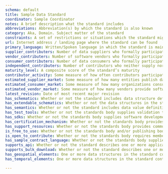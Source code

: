 ```yaml
---
schema: default
title: Sample Data Standard
coordinator: Sample Coordinator
notes: A brief description what the standard includes
abbreviations: Abbreviation(s) by which the standard is also known
category: Aka, Domain. Subject matter of the standard
constraints: A set of restrictions or situations which the standard might not address. (For example, Open Contracting isn’t compatible with some procurement laws)
url: Internet address / landing page where the standard can be found
primary_language: Written/Spoken language in which the standard is maintained
supplier_contributers: Number of data suppliers who formally participate in standards development
vendor_contributers: Number of software vendors who formally participate in standards development
consumer_contributers: Number of data consumers who formally participate in standards development
independent_contributers: Number of contributors who neither supply nor consume data but participate in standards development (typically advisors, intermediaries, or conveners)
maturity_level: A composite score of the standard’s maturity
contributor_activity: Some measure of how often contributors participate in discussions about the standard
estimated_supplier_market: Some measure of how many entities publish data compatible with the standard
estimated_consumer_market: Some measure of how many organizations consume data using the standard
estimated_vendor_market: Some measure of how many vendors provide software which natively supports importing and/or exporting data compatible with the standard
latest_revision: Date of most recent major revision
has_schematics: Whether or not the standard includes data structure definitions (schemas)
has_extendable_schematics: Whether or not the data structures in the standard support additional arbitrary data elements without breaking compatibility (e.g. XML, JSON)
has_semantics: Whether or not the standard includes data value definitions (semantics)
has_test_tools: Whether or not the standards body supplies validation tools to test compliance with the standards
has_sdks: Whether or not the standards body supplies software development kits (for one or more programming languages) to make supplying and/or consuming data easier
has_certification_mechanism: Whether or not the standards body provides independent certification of data suppliers’ compliance to the standard
has_support_resources: Whether or not the standards body provides communication channels for suppliers or consumers seeking technical assistance
is_free_to_use: Whether or not the standards body and/or publishing body makes the standard available at no cost to suppliers and consumers
is_open_to_contribute: Whether or not the standards body requires membership to make contributions
has_sample_contract_language: Whether or not the standards body supplies sample contract language for suppliers or consumers to include when procuring products that are compatible with the standard
supports_api: Whether or not the standard describes one or more application programming
supports_bulk_download: Whether or not the standard describes one or more bulk file structures
has_geospatial_elements: One or more data structures in the standard contain geospatial information 
has_temporal_elements: One or more data structures in the standard contain time or duration information

---
```

